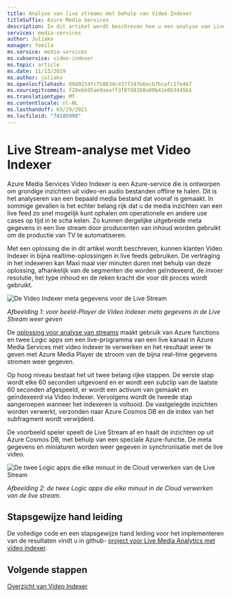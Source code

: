 ```yaml
---
title: Analyse van live streams met behulp van Video Indexer
titleSuffix: Azure Media Services
description: In dit artikel wordt beschreven hoe u een analyse van Live Stream kunt uitvoeren met behulp van Video Indexer.
services: media-services
author: Juliako
manager: femila
ms.service: media-services
ms.subservice: video-indexer
ms.topic: article
ms.date: 11/13/2019
ms.author: juliako
ms.openlocfilehash: 89d0254fc758834c437f347e6ecb7bcafc1fe467
ms.sourcegitcommit: f28ebb95ae9aaaff3f87d8388a09b41e0b3445b5
ms.translationtype: MT
ms.contentlocale: nl-NL
ms.lasthandoff: 03/29/2021
ms.locfileid: "74185998"
---
```

# <a name="live-stream-analysis-with-video-indexer"></a>Live Stream-analyse met Video Indexer

Azure Media Services Video Indexer is een Azure-service die is ontworpen om grondige inzichten uit video-en audio bestanden offline te halen. Dit is het analyseren van een bepaald media bestand dat vooraf is gemaakt. In sommige gevallen is het echter belang rijk dat u de media inzichten van een live feed zo snel mogelijk kunt ophalen om operationele en andere use cases op tijd in te scha kelen. Zo kunnen dergelijke uitgebreide meta gegevens in een live stream door producenten van inhoud worden gebruikt om de productie van TV te automatiseren.

Met een oplossing die in dit artikel wordt beschreven, kunnen klanten Video Indexer in bijna realtime-oplossingen in live feeds gebruiken. De vertraging in het indexeren kan Maxi maal vier minuten duren met behulp van deze oplossing, afhankelijk van de segmenten die worden geïndexeerd, de invoer resolutie, het type inhoud en de reken kracht die voor dit proces wordt gebruikt.

![De Video Indexer meta gegevens voor de Live Stream](./media/live-stream-analysis/live-stream-analysis01.png)

*Afbeelding 1: voor beeld-Player de Video Indexer meta gegevens in de Live Stream weer geven*

De [oplossing voor analyse van streams](https://aka.ms/livestreamanalysis) maakt gebruik van Azure functions en twee Logic apps om een live-programma van een live kanaal in Azure Media Services met video indexer te verwerken en het resultaat weer te geven met Azure Media Player de stroom van de bijna real-time gegevens stromen weer gegeven.

Op hoog niveau bestaat het uit twee belang rijke stappen. De eerste stap wordt elke 60 seconden uitgevoerd en er wordt een subclip van de laatste 60 seconden afgespeeld, er wordt een activum van gemaakt en geïndexeerd via Video Indexer. Vervolgens wordt de tweede stap aangeroepen wanneer het indexeren is voltooid. De vastgelegde inzichten worden verwerkt, verzonden naar Azure Cosmos DB en de index van het subfragment wordt verwijderd.

De voorbeeld speler speelt de Live Stream af en haalt de inzichten op uit Azure Cosmos DB, met behulp van een speciale Azure-functie. De meta gegevens en miniaturen worden weer gegeven in synchronisatie met de live video.

![De twee Logic apps die elke minuut in de Cloud verwerken van de Live Stream](./media/live-stream-analysis/live-stream-analysis02.png)

*Afbeelding 2: de twee Logic apps die elke minuut in de Cloud verwerken van de live stream.*

## <a name="step-by-step-guide"></a>Stapsgewijze hand leiding 

De volledige code en een stapsgewijze hand leiding voor het implementeren van de resultaten vindt u in github- [project voor Live Media Analytics met video indexer](https://aka.ms/livestreamanalysis). 

## <a name="next-steps"></a>Volgende stappen

[Overzicht van Video Indexer](video-indexer-overview.md)
